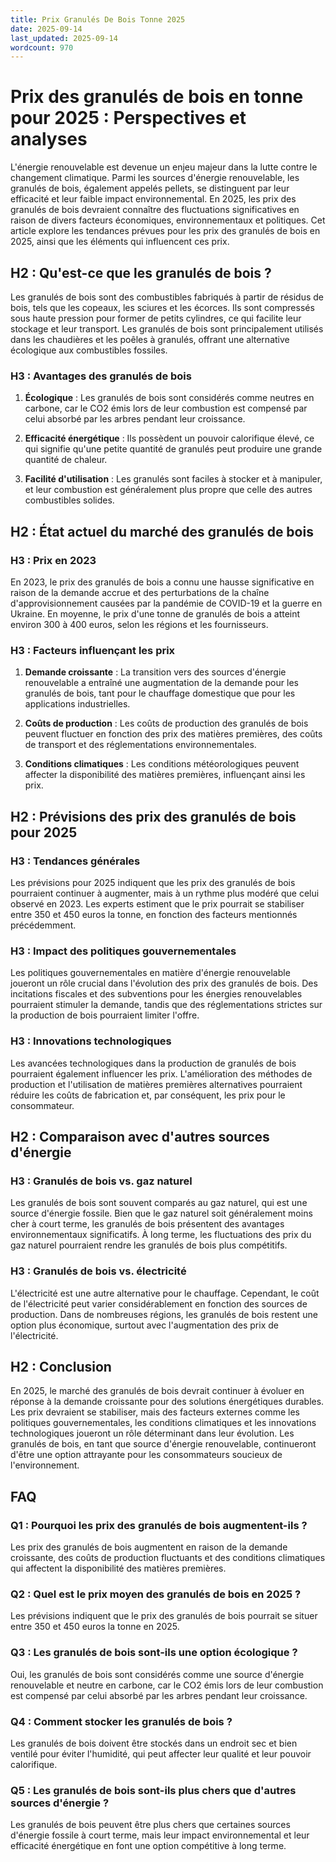 ```yaml
---
title: Prix Granulés De Bois Tonne 2025
date: 2025-09-14
last_updated: 2025-09-14
wordcount: 970
---
```


# Prix des granulés de bois en tonne pour 2025 : Perspectives et analyses

L'énergie renouvelable est devenue un enjeu majeur dans la lutte contre le changement climatique. Parmi les sources d'énergie renouvelable, les granulés de bois, également appelés pellets, se distinguent par leur efficacité et leur faible impact environnemental. En 2025, les prix des granulés de bois devraient connaître des fluctuations significatives en raison de divers facteurs économiques, environnementaux et politiques. Cet article explore les tendances prévues pour les prix des granulés de bois en 2025, ainsi que les éléments qui influencent ces prix.

## H2 : Qu'est-ce que les granulés de bois ?

Les granulés de bois sont des combustibles fabriqués à partir de résidus de bois, tels que les copeaux, les sciures et les écorces. Ils sont compressés sous haute pression pour former de petits cylindres, ce qui facilite leur stockage et leur transport. Les granulés de bois sont principalement utilisés dans les chaudières et les poêles à granulés, offrant une alternative écologique aux combustibles fossiles.

### H3 : Avantages des granulés de bois

1. **Écologique** : Les granulés de bois sont considérés comme neutres en carbone, car le CO2 émis lors de leur combustion est compensé par celui absorbé par les arbres pendant leur croissance.
   
2. **Efficacité énergétique** : Ils possèdent un pouvoir calorifique élevé, ce qui signifie qu'une petite quantité de granulés peut produire une grande quantité de chaleur.

3. **Facilité d'utilisation** : Les granulés sont faciles à stocker et à manipuler, et leur combustion est généralement plus propre que celle des autres combustibles solides.

## H2 : État actuel du marché des granulés de bois

### H3 : Prix en 2023

En 2023, le prix des granulés de bois a connu une hausse significative en raison de la demande accrue et des perturbations de la chaîne d'approvisionnement causées par la pandémie de COVID-19 et la guerre en Ukraine. En moyenne, le prix d'une tonne de granulés de bois a atteint environ 300 à 400 euros, selon les régions et les fournisseurs.

### H3 : Facteurs influençant les prix

1. **Demande croissante** : La transition vers des sources d'énergie renouvelable a entraîné une augmentation de la demande pour les granulés de bois, tant pour le chauffage domestique que pour les applications industrielles.

2. **Coûts de production** : Les coûts de production des granulés de bois peuvent fluctuer en fonction des prix des matières premières, des coûts de transport et des réglementations environnementales.

3. **Conditions climatiques** : Les conditions météorologiques peuvent affecter la disponibilité des matières premières, influençant ainsi les prix.

## H2 : Prévisions des prix des granulés de bois pour 2025

### H3 : Tendances générales

Les prévisions pour 2025 indiquent que les prix des granulés de bois pourraient continuer à augmenter, mais à un rythme plus modéré que celui observé en 2023. Les experts estiment que le prix pourrait se stabiliser entre 350 et 450 euros la tonne, en fonction des facteurs mentionnés précédemment.

### H3 : Impact des politiques gouvernementales

Les politiques gouvernementales en matière d'énergie renouvelable joueront un rôle crucial dans l'évolution des prix des granulés de bois. Des incitations fiscales et des subventions pour les énergies renouvelables pourraient stimuler la demande, tandis que des réglementations strictes sur la production de bois pourraient limiter l'offre.

### H3 : Innovations technologiques

Les avancées technologiques dans la production de granulés de bois pourraient également influencer les prix. L'amélioration des méthodes de production et l'utilisation de matières premières alternatives pourraient réduire les coûts de fabrication et, par conséquent, les prix pour le consommateur.

## H2 : Comparaison avec d'autres sources d'énergie

### H3 : Granulés de bois vs. gaz naturel

Les granulés de bois sont souvent comparés au gaz naturel, qui est une source d'énergie fossile. Bien que le gaz naturel soit généralement moins cher à court terme, les granulés de bois présentent des avantages environnementaux significatifs. À long terme, les fluctuations des prix du gaz naturel pourraient rendre les granulés de bois plus compétitifs.

### H3 : Granulés de bois vs. électricité

L'électricité est une autre alternative pour le chauffage. Cependant, le coût de l'électricité peut varier considérablement en fonction des sources de production. Dans de nombreuses régions, les granulés de bois restent une option plus économique, surtout avec l'augmentation des prix de l'électricité.

## H2 : Conclusion

En 2025, le marché des granulés de bois devrait continuer à évoluer en réponse à la demande croissante pour des solutions énergétiques durables. Les prix devraient se stabiliser, mais des facteurs externes comme les politiques gouvernementales, les conditions climatiques et les innovations technologiques joueront un rôle déterminant dans leur évolution. Les granulés de bois, en tant que source d'énergie renouvelable, continueront d'être une option attrayante pour les consommateurs soucieux de l'environnement.

## FAQ

### Q1 : Pourquoi les prix des granulés de bois augmentent-ils ?

Les prix des granulés de bois augmentent en raison de la demande croissante, des coûts de production fluctuants et des conditions climatiques qui affectent la disponibilité des matières premières.

### Q2 : Quel est le prix moyen des granulés de bois en 2025 ?

Les prévisions indiquent que le prix des granulés de bois pourrait se situer entre 350 et 450 euros la tonne en 2025.

### Q3 : Les granulés de bois sont-ils une option écologique ?

Oui, les granulés de bois sont considérés comme une source d'énergie renouvelable et neutre en carbone, car le CO2 émis lors de leur combustion est compensé par celui absorbé par les arbres pendant leur croissance.

### Q4 : Comment stocker les granulés de bois ?

Les granulés de bois doivent être stockés dans un endroit sec et bien ventilé pour éviter l'humidité, qui peut affecter leur qualité et leur pouvoir calorifique.

### Q5 : Les granulés de bois sont-ils plus chers que d'autres sources d'énergie ?

Les granulés de bois peuvent être plus chers que certaines sources d'énergie fossile à court terme, mais leur impact environnemental et leur efficacité énergétique en font une option compétitive à long terme.